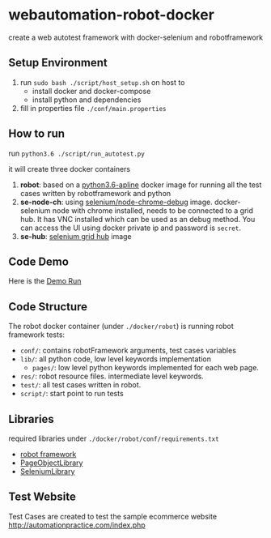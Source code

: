 # webautomation-robot-docker
create a web autotest framework with docker-selenium and robotframework
## Setup Environment
1. run `sudo bash ./script/host_setup.sh` on host to
    - install docker and docker-compose
    - install python and dependencies
2. fill in properties file `./conf/main.properties`

## How to run
run `python3.6 ./script/run_autotest.py`

it will create three docker containers

1. **robot**: based on a [python3.6-apline](https://github.com/docker-library/python/tree/0b1fb9529c79ea85b8c80ff3dd85a32a935b0346/3.6/alpine3.10) docker image for running all the test cases written by robotframework and python
2. **se-node-ch**: using [selenium/node-chrome-debug](https://github.com/SeleniumHQ/docker-selenium/tree/master/StandaloneChromeDebug) image. docker-selenium node with chrome installed, needs to be connected to a grid hub. It has VNC installed which can be used as an debug method. You can access the UI using docker private ip and password is `secret`. 
3. **se-hub**: [selenium grid hub](https://github.com/SeleniumHQ/docker-selenium/tree/master/Hub) image

## Code Demo
Here is the [Demo Run](demo/demo.gif)

## Code Structure 
The robot docker container (under `./docker/robot`) is running robot framework tests:
- `conf/`: contains robotFramework arguments, test cases variables
- `lib/`: all python code, low level keywords implementation
    - `pages/`: low level python keywords implemented for each web page.
- `res/`: robot resource files. intermediate level keywords.
- `test/`: all test cases written in robot.
- `script/`: start point to run tests

## Libraries 
required libraries under `./docker/robot/conf/requirements.txt`
- [robot framework](https://github.com/robotframework/robotframework)
- [PageObjectLibrary](https://github.com/boakley/robotframework-pageobjectlibrary)
- [SeleniumLibrary](https://github.com/robotframework/SeleniumLibrary)

## Test Website
Test Cases are created to test the sample ecommerce website
http://automationpractice.com/index.php
